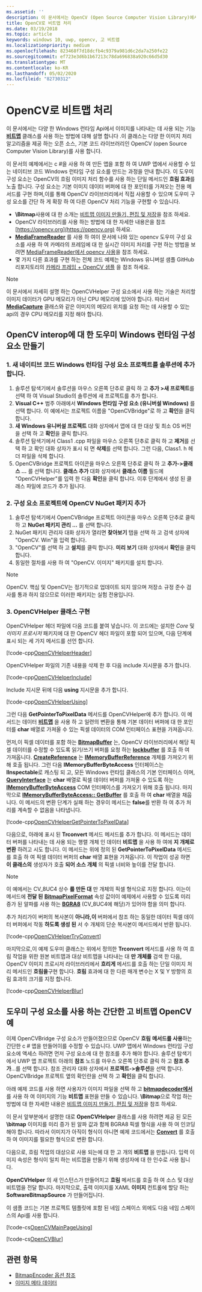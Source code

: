 ```yaml
---
ms.assetid: ''
description: 이 문서에서는 OpenCV (Open Source Computer Vision Library)에서 \Bitmap 클래스를 사용 하는 방법을 설명 합니다.
title: OpenCV로 비트맵 처리
ms.date: 03/19/2018
ms.topic: article
keywords: windows 10, uwp, opencv, 고 비트맵
ms.localizationpriority: medium
ms.openlocfilehash: 823468f7d18dcfb4c9379a981d6c2da7a250fe22
ms.sourcegitcommit: ef723e3d6b1b67213c78da696838a920c66d5d30
ms.translationtype: MT
ms.contentlocale: ko-KR
ms.lasthandoff: 05/02/2020
ms.locfileid: "82730312"
---
```

# <a name="process-bitmaps-with-opencv"></a>OpenCV로 비트맵 처리

이 문서에서는 다양 한 Windows 런타임 Api에서 이미지를 나타내는 데 사용 되는 기능 **[비트맵](https://docs.microsoft.com/uwp/api/Windows.Graphics.Imaging.SoftwareBitmap)** 클래스를 사용 하는 방법에 대해 설명 합니다 .이 클래스는 다양 한 이미지 처리 알고리즘을 제공 하는 오픈 소스, 기본 코드 라이브러리인 OpenCV (open Source Computer Vision Library)를 사용 합니다. 

이 문서의 예제에서는 c #을 사용 하 여 만든 앱을 포함 하 여 UWP 앱에서 사용할 수 있는 네이티브 코드 Windows 런타임 구성 요소를 만드는 과정을 안내 합니다. 이 도우미 구성 요소는 OpenCV의 흐림 이미지 처리 함수를 사용 하는 단일 메서드인 **흐림 효과**를 노출 합니다. 구성 요소는 기본 이미지 데이터 버퍼에 대 한 포인터를 가져오는 전용 메서드를 구현 하며,이를 통해 OpenCV 라이브러리에서 직접 사용할 수 있으며 도우미 구성 요소를 간단 하 게 확장 하 여 다른 OpenCV 처리 기능을 구현할 수 있습니다. 

* **\Bitmap**사용에 대 한 소개는 [비트맵 이미지 만들기, 편집 및 저장](imaging.md)을 참조 하세요. 
* OpenCV 라이브러리를 사용 하는 방법에 대 한 자세한 내용은을 참조 [https://opencv.org](https://opencv.org) 하세요.
* **[MediaFrameReader](https://docs.microsoft.com/uwp/api/windows.media.capture.frames.mediaframereader)** 를 사용 하 여이 문서에 나와 있는 opencv 도우미 구성 요소를 사용 하 여 카메라의 프레임에 대 한 실시간 이미지 처리를 구현 하는 방법을 보려면 [MediaFrameReader에서 opencv 사용](use-opencv-with-mediaframereader.md)을 참조 하세요.
* 몇 가지 다른 효과를 구현 하는 전체 코드 예제는 Windows 유니버설 샘플 GitHub 리포지토리의 [카메라 프레임 + OpenCV 샘플](https://github.com/Microsoft/Windows-universal-samples/tree/master/Samples/CameraOpenCV) 을 참조 하세요.

> [!NOTE] 
> 이 문서에서 자세히 설명 하는 OpenCVHelper 구성 요소에서 사용 하는 기술은 처리할 이미지 데이터가 GPU 메모리가 아닌 CPU 메모리에 있어야 합니다. 따라서 **[MediaCapture](https://docs.microsoft.com/uwp/api/windows.media.capture.mediacapture)** 클래스와 같은 이미지의 메모리 위치를 요청 하는 데 사용할 수 있는 api의 경우 CPU 메모리를 지정 해야 합니다.

## <a name="create-a-helper-windows-runtime-component-for-opencv-interop"></a>OpenCV interop에 대 한 도우미 Windows 런타임 구성 요소 만들기

### <a name="1-add-a-new-native-code-windows-runtime-component-project-to-your-solution"></a>1. 새 네이티브 코드 Windows 런타임 구성 요소 프로젝트를 솔루션에 추가 합니다.

1. 솔루션 탐색기에서 솔루션을 마우스 오른쪽 단추로 클릭 하 고 **추가 >새 프로젝트**를 선택 하 여 Visual Studio의 솔루션에 새 프로젝트를 추가 합니다. 
2. **Visual C++** 범주 아래에서 **Windows 런타임 구성 요소 (유니버설 Windows)** 를 선택 합니다. 이 예에서는 프로젝트 이름을 "OpenCVBridge"로 하 고 **확인**을 클릭 합니다. 
3. **새 Windows 유니버설 프로젝트** 대화 상자에서 앱에 대 한 대상 및 최소 OS 버전을 선택 하 고 **확인**을 클릭 합니다.
4. 솔루션 탐색기에서 Class1 .cpp 파일을 마우스 오른쪽 단추로 클릭 하 고 **제거**를 선택 하 고 확인 대화 상자가 표시 되 면 **삭제**를 선택 합니다. 그런 다음, Class1. h 헤더 파일을 삭제 합니다.
5. OpenCVBridge 프로젝트 아이콘을 마우스 오른쪽 단추로 클릭 하 고 **추가->클래스 ...** 를 선택 합니다. **클래스 추가** 대화 상자에서 **클래스 이름** 필드에 "OpenCVHelper"를 입력 한 다음 **확인**을 클릭 합니다. 이후 단계에서 생성 된 클래스 파일에 코드가 추가 됩니다.

### <a name="2-add-the-opencv-nuget-packages-to-your-component-project"></a>2. 구성 요소 프로젝트에 OpenCV NuGet 패키지 추가

1. 솔루션 탐색기에서 OpenCVBridge 프로젝트 아이콘을 마우스 오른쪽 단추로 클릭 하 고 **NuGet 패키지 관리 ...** 를 선택 합니다.
2. NuGet 패키지 관리자 대화 상자가 열리면 **찾아보기** 탭을 선택 하 고 검색 상자에 "OpenCV. Win"을 입력 합니다.
3. "OpenCV"를 선택 하 고 **설치**를 클릭 합니다. **미리 보기** 대화 상자에서 **확인**을 클릭 합니다.
4. 동일한 절차를 사용 하 여 "OpenCV. 이미지" 패키지를 설치 합니다.

>[!NOTE]
>OpenCV. 핵심 및 OpenCV는 정기적으로 업데이트 되지 않으며 저장소 규정 준수 검사를 통과 하지 않으므로 이러한 패키지는 실험 전용입니다.

### <a name="3-implement-the-opencvhelper-class"></a>3. OpenCVHelper 클래스 구현

OpenCVHelper 헤더 파일에 다음 코드를 붙여 넣습니다. 이 코드에는 설치한 *Core* 및 *이미지 프로시저* 패키지에 대 한 OpenCV 헤더 파일이 포함 되어 있으며, 다음 단계에 표시 되는 세 가지 메서드를 선언 합니다.

[!code-cpp[OpenCVHelperHeader](./code/ImagingWin10/cs/OpenCVBridge/OpenCVHelper.h#SnippetOpenCVHelperHeader)]

OpenCVHelper 파일의 기존 내용을 삭제 한 후 다음 include 지시문을 추가 합니다. 

[!code-cpp[OpenCVHelperInclude](./code/ImagingWin10/cs/OpenCVBridge/OpenCVHelper.cpp#SnippetOpenCVHelperInclude)]

Include 지시문 뒤에 다음 **using** 지시문을 추가 합니다. 

[!code-cpp[OpenCVHelperUsing](./code/ImagingWin10/cs/OpenCVBridge/OpenCVHelper.cpp#SnippetOpenCVHelperUsing)]

그런 다음 **GetPointerToPixelData** 메서드를 OpenCVHelper에 추가 합니다. 이 메서드는 데이터 **[비트맵](https://docs.microsoft.com/uwp/api/Windows.Graphics.Imaging.SoftwareBitmap)** 을 사용 하 고 일련의 변환을 통해 기본 데이터 버퍼에 대 한 포인터를 **char** 배열로 가져올 수 있는 픽셀 데이터의 COM 인터페이스 표현을 가져옵니다. 

먼저,이 픽셀 데이터를 포함 하는 **[BitmapBuffer](https://docs.microsoft.com/uwp/api/windows.graphics.imaging.bitmapbuffer)** 는, OpenCV 라이브러리에서 해당 픽셀 데이터를 수정할 수 있도록 읽기/쓰기 버퍼를 요청 하는 **[lockbuffer](https://docs.microsoft.com/uwp/api/windows.graphics.imaging.softwarebitmap.lockbuffer)** 를 호출 하 여 가져옵니다.  **[CreateReference](https://docs.microsoft.com/uwp/api/windows.graphics.imaging.bitmapbuffer.CreateReference)** 는 **[IMemoryBufferReference](https://docs.microsoft.com/uwp/api/windows.foundation.imemorybufferreference)** 개체를 가져오기 위해 호출 됩니다. 그런 다음 **IMemoryBufferByteAccess** 인터페이스는 **IInspectable**로 캐스팅 되 고, 모든 Windows 런타임 클래스의 기본 인터페이스 이며, **[QueryInterface](https://docs.microsoft.com/windows/desktop/api/unknwn/nf-unknwn-iunknown-queryinterface(q_))** 는 **char** 배열로 픽셀 데이터 버퍼를 가져올 수 있도록 하는 **[IMemoryBufferByteAccess](https://docs.microsoft.com/previous-versions/mt297505(v=vs.85))** COM 인터페이스를 가져오기 위해 호출 됩니다. 마지막으로 **[IMemoryBufferByteAccess:: GetBuffer](https://docs.microsoft.com/windows/desktop/WinRT/imemorybufferbyteaccess-getbuffer)** 를 호출 하 여 **char** 배열을 채웁니다. 이 메서드의 변환 단계가 실패 하는 경우이 메서드는 **false**를 반환 하 여 추가 처리를 계속할 수 없음을 나타냅니다.

[!code-cpp[OpenCVHelperGetPointerToPixelData](./code/ImagingWin10/cs/OpenCVBridge/OpenCVHelper.cpp#SnippetOpenCVHelperGetPointerToPixelData)]

다음으로, 아래에 표시 된 **Trconvert** 메서드 메서드를 추가 합니다. 이 메서드는 데이터 버퍼를 나타내는 데 사용 되는 행렬 개체 인 데이터 **비트맵** 을 사용 하 여에 **지 개체로 변환** 하려고 시도 합니다. 이 메서드는 위에 정의 된 **GetPointerToPixelData** 메서드를 호출 하 여 픽셀 데이터 버퍼의 **char** 배열 표현을 가져옵니다. 이 작업이 성공 하면 **이 클래스의** 생성자가 호출 **되어 소스 개체** 의 픽셀 너비와 높이를 전달 합니다. 

> [!NOTE] 
> 이 예에서는 CV_8UC4 상수 **를 만든 대** 만 개체의 픽셀 형식으로 지정 합니다. 이는이 메서드에 **전달 된** **[BitmapPixelFormat](https://docs.microsoft.com/uwp/api/windows.graphics.imaging.softwarebitmap.BitmapPixelFormat)** 속성 값이이 예제에서 사용할 수 있도록 미리 증가 된 알파를 사용 하는 **[BGRA8](https://docs.microsoft.com/uwp/api/Windows.Graphics.Imaging.BitmapPixelFormat)** (CV_8UC4에 해당)가 있어야 함을 의미 합니다.

추가 처리가이 버퍼의 복사본이 **아니라,이** 버퍼에서 참조 하는 동일한 데이터 픽셀 데이터 버퍼에서 작동 **하도록 생성 된** 서 수 개체의 단순 복사본이 메서드에서 반환 됩니다.

[!code-cpp[OpenCVHelperTryConvert](./code/ImagingWin10/cs/OpenCVBridge/OpenCVHelper.cpp#SnippetOpenCVHelperTryConvert)]

마지막으로,이 예제 도우미 클래스는 위에서 정의한 **Trconvert** 메서드를 사용 하 여 흐림 작업을 위한 원본 비트맵과 대상 비트맵을 나타내는 대 **만 개체를** 검색 한 다음, OpenCV 이미지 프로시저 라이브러리에서 **흐리게** 메서드를 호출 하는 단일 이미지 처리 메서드인 **흐림을**구현 합니다. **흐림** 효과에 대 한 다른 매개 변수는 X 및 Y 방향의 흐림 효과의 크기를 지정 합니다.

[!code-cpp[OpenCVHelperBlur](./code/ImagingWin10/cs/OpenCVBridge/OpenCVHelper.cpp#SnippetOpenCVHelperBlur)]


## <a name="a-simple-softwarebitmap-opencv-example-using-the-helper-component"></a>도우미 구성 요소를 사용 하는 간단한 고 비트맵 OpenCV 예
이제 OpenCVBridge 구성 요소가 만들어졌으므로 OpenCV **흐림** **메서드를 사용**하는 간단한 c # 앱을 만들어이를 수정할 수 있습니다. UWP 앱에서 Windows 런타임 구성 요소에 액세스 하려면 먼저 구성 요소에 대 한 참조를 추가 해야 합니다. 솔루션 탐색기에서 UWP 앱 프로젝트 아래의 **참조** 노드를 마우스 오른쪽 단추로 클릭 하 고 **참조 추가**...를 선택 합니다. 참조 관리자 대화 상자에서 **프로젝트->솔루션**을 선택 합니다. OpenCVBridge 프로젝트 옆의 확인란을 선택 하 고 **확인**을 클릭 합니다.

아래 예제 코드를 사용 하면 사용자가 이미지 파일을 선택 하 고 **[bitmapdecoder에서](https://docs.microsoft.com/uwp/api/windows.graphics.imaging.bitmapencoder)** 를 사용 하 여 이미지의 기능 **비트맵** 표현을 만들 수 있습니다. **\Bitmap**으로 작업 하는 방법에 대 한 자세한 내용은 [비트맵 이미지 만들기, 편집 및 저장](https://docs.microsoft.com/windows/uwp/audio-video-camera/imaging)을 참조 하세요.

이 문서 앞부분에서 설명한 대로 **OpenCVHelper** 클래스를 사용 하려면 제공 된 모든 **\bitmap** 이미지를 미리 증가 된 알파 값과 함께 BGRA8 픽셀 형식을 사용 하 여 인코딩해야 합니다. 따라서 이미지가 아직이 형식이 아니면 예제 코드에서는 **[Convert](https://docs.microsoft.com/uwp/api/windows.graphics.imaging.softwarebitmap.BitmapAlphaMode)** 를 호출 하 여 이미지를 필요한 형식으로 변환 합니다.

다음으로, 흐림 작업의 대상으로 사용 되는에 대 한 고 개의 **비트맵** 을 만듭니다. 입력 이미지 속성은 형식이 일치 하는 비트맵을 만들기 위해 생성자에 대 한 인수로 사용 됩니다.

**OpenCVHelper** 의 새 인스턴스가 만들어지고 **흐림** 메서드를 호출 하 여 소스 및 대상 비트맵을 전달 합니다. 마지막으로, 출력 이미지를 XAML **이미지** 컨트롤에 할당 하는 **SoftwareBitmapSource** 가 만들어집니다.

이 샘플 코드는 기본 프로젝트 템플릿에 포함 된 네임 스페이스 외에도 다음 네임 스페이스의 Api를 사용 합니다.

[!code-cs[OpenCVMainPageUsing](./code/ImagingWin10/cs/MainPage.OpenCV.xaml.cs#SnippetOpenCVMainPageUsing)]

[!code-cs[OpenCVBlur](./code/ImagingWin10/cs/MainPage.OpenCV.xaml.cs#SnippetOpenCVBlur)]

## <a name="related-topics"></a>관련 항목

* [BitmapEncoder 옵션 참조](bitmapencoder-options-reference.md)
* [이미지 메타 데이터](image-metadata.md)
 

 




